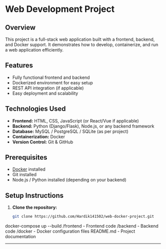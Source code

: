 # Web Development Project

## Overview
This project is a full-stack web application built with a frontend, backend, and Docker support. It demonstrates how to develop, containerize, and run a web application efficiently.

## Features
- Fully functional frontend and backend
- Dockerized environment for easy setup
- REST API integration (if applicable)
- Easy deployment and scalability

## Technologies Used
- **Frontend:** HTML, CSS, JavaScript (or React/Vue if applicable)
- **Backend:** Python (Django/Flask), Node.js, or any backend framework
- **Database:** MySQL / PostgreSQL / SQLite (as per project)
- **Containerization:** Docker
- **Version Control:** Git & GitHub

## Prerequisites
- [Docker](https://www.docker.com/) installed
- Git installed
- Node.js / Python installed (depending on your backend)

## Setup Instructions
1. **Clone the repository:**
   ```bash
   git clone https://github.com/Hardik141502/web-docker-project.git
docker-compose up --build
/frontend   - Frontend code
/backend    - Backend code
/docker     - Docker configuration files
README.md   - Project documentation


---



